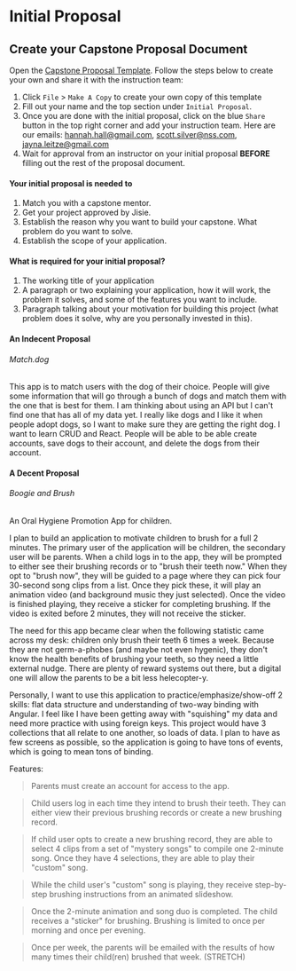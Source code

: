 # Initial Proposal

## Create your Capstone Proposal Document

Open the [Capstone Proposal Template](https://docs.google.com/document/d/1rZM4WKj_HIuBooHNTbYt6QDK2Ml9kIPEGOsXAcyHsXQ/edit?usp=sharing). Follow the steps below to create your own and share it with the instruction team:

1. Click `File` > `Make A Copy` to create your own copy of this template
1. Fill out your name and the top section under `Initial Proposal`.
1. Once you are done with the initial proposal, click on the blue `Share` button in the top right corner and add your instruction team. Here are our emails: hannah.hall@gmail.com, scott.silver@nss.com, jayna.leitze@gmail.com
1. Wait for approval from an instructor on your initial proposal **BEFORE** filling out the rest of the proposal document.

#### Your initial proposal is needed to
1. Match you with a capstone mentor.
1. Get your project approved by Jisie.
1. Establish the reason why you want to build your capstone. What problem do you want to solve.
1. Establish the scope of your application.

#### What is required for your initial proposal?
1. The working title of your application
1. A paragraph or two explaining your application, how it will work, the problem it solves, and some of the features you want to include.
1. Paragraph talking about your motivation for building this project (what problem does it solve, why are you personally invested in this).


#### An Indecent Proposal

###### Match.dog
This app is to match users with the dog of their choice. People will give some information that will go through a bunch of dogs and match them with the one that is best for them. I am thinking about using an API but I can't find one that has all of my data yet. I really like dogs and I like it when people adopt dogs, so I want to make sure they are getting the right dog. I want to learn CRUD and React. People will be able to be able create accounts, save dogs to their account, and delete the dogs from their account.


#### A Decent Proposal

###### Boogie and Brush
An Oral Hygiene Promotion App for children.

I plan to build an application to motivate children to brush for a full 2 minutes. The primary user of the application will be children, the secondary user will be parents. When a child logs in to the app, they will be prompted to either see their brushing records or to "brush their teeth now." When they opt to "brush now", they will be guided to a page where they can pick four 30-second song clips from a list. Once they pick these, it will play an animation video (and background music they just selected). Once the video is finished playing, they receive a sticker for completing brushing. If the video is exited before 2 minutes, they will not receive the sticker.

The need for this app became clear when the following statistic came across my desk: children only brush their teeth 6 times a week. Because they are not germ-a-phobes (and maybe not even hygenic), they don't know the health benefits of brushing your teeth, so they need a little external nudge. There are plenty of reward systems out there, but a digital one will allow the parents to be a bit less helecopter-y.

Personally, I want to use this application to practice/emphasize/show-off 2 skills: flat data structure and understanding of two-way binding with Angular. I feel like I have been getting away with "squishing" my data and need more practice with using foreign keys. This project would have 3 collections that all relate to one another, so loads of data. I plan to have as few screens as possible, so the application is going to have tons of events, which is going to mean tons of binding.

Features:
> Parents must create an account for access to the app.

> Child users log in each time they intend to brush their teeth. They can either view their previous brushing records or create a new brushing record.

> If child user opts to create a new brushing record, they are able to select 4 clips from a set of "mystery songs" to compile one 2-minute song. Once they have 4 selections, they are able to play their "custom" song.

> While the child user's "custom" song is playing, they receive step-by-step brushing instructions from an animated slideshow.

> Once the 2-minute animation and song duo is completed. The child receives a "sticker" for brushing. Brushing is limited to once per morning and once per evening.

> Once per week, the parents will be emailed with the results of how many times their child(ren) brushed that week. (STRETCH)
